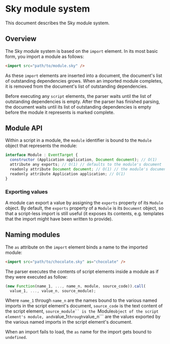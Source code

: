 Sky module system
=================

This document describes the Sky module system.

Overview
--------

The Sky module system is based on the ```import``` element. In its
most basic form, you import a module as follows:

```html
<import src="path/to/module.sky" />
```

As these ```import``` elements are inserted into a document, the
document's list of outstanding dependencies grows. When an imported
module completes, it is removed from the document's list of
outstanding dependencies.

Before executing any ```script``` elements, the parser waits until the
list of outstanding dependencies is empty. After the parser has
finished parsing, the document waits until its list of outstanding
dependencies is empty before the module it represents is marked
complete.

Module API
----------

Within a script in a module, the ```module``` identifier is bound to
the ```Module``` object that represents the module:

```javascript
interface Module : EventTarget {
  constructor (Application application, Document document); // O(1)
  attribute any exports; // O(1) // defaults to the module's document
  readonly attribute Document document; // O(1) // the module's document
  readonly attribute Application application; // O(1)
}
```

### Exporting values ###

A module can export a value by assigning the ```exports``` property of
its ```Module``` object. By default, the ```exports``` property of a
```Module``` is its ```Document``` object, so that a script-less
import is still useful (it exposes its contents, e.g. templates that
the import might have been written to provide).

Naming modules
--------------

The ```as``` attribute on the ```import``` element binds a name to the
imported module:

```html
<import src="path/to/chocolate.sky" as="chocolate" />
```

The parser executes the contents of script elements inside a module as
if they were executed as follow:

```javascript
(new Function(name_1, ..., name_n, module, source_code)).call(
  value_1, ..., value_n, source_module);
```

Where ```name_1``` through ```name_n``` are the names bound to the
various named imports in the script element's document,
```source_code``` is the text content of the script element,
```source_module`` is the ```Module``` object of the script element's
module, and ```value_1``` through ```value_n``` are the values
exported by the various named imports in the script element's
document.

When an import fails to load, the ```as``` name for the import gets
bound to ```undefined```.
